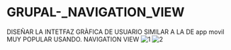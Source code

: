 # GRUPAL-_NAVIGATION_VIEW
DISEÑAR LA INTETFAZ GRÀFICA DE USUARIO SIMILAR A LA DE app movil MUY POPULAR USANDO. NAVIGATION VIEW
![1](https://github.com/jazminmotauteq/GRUPAL-_NAVIGATION_VIEW/assets/125316302/63e070a8-0acf-4318-bebc-c2bda5641043)
![2](https://github.com/jazminmotauteq/GRUPAL-_NAVIGATION_VIEW/assets/125316302/bd662024-cf2f-4c38-8749-b19ed1d62889)
